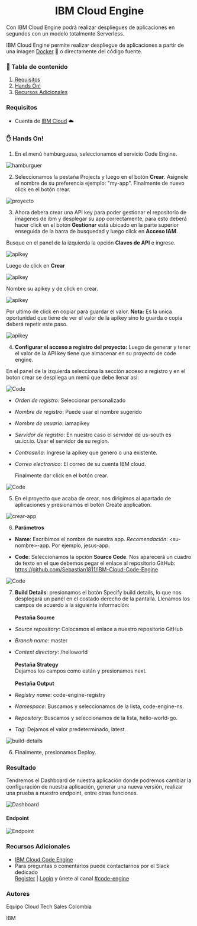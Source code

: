 # <h1 align=center> IBM Cloud Engine


Con IBM Cloud Engine podrá realizar despliegues de aplicaciones en segundos con un modelo totalmente Serverless.

IBM Cloud Engine permite realizar despliegue de aplicaciones a partir de una imagen [Docker](https://www.docker.com/) :whale: o directamente del código fuente.

### 📑 Tabla de contenido

1. [Requisitos](#requisitos)
2. [Hands On!](#-hands-on)
3. [Recursos Adicionales](#recursos-adicionales)

### Requisitos

- Cuenta de [IBM Cloud](https://cloud.ibm.com) :cloud:

### :hand: Hands On!

1. En el menú hamburguesa, seleccionamos el servicio Code Engine.

![hamburguer](resources/hamburguer.gif)

2. Seleccionamos la pestaña Projects y luego en el botón **Crear**. Asignele el nombre de su preferencia ejemplo: "my-app". Finalmente de nuevo click en el botón crear.



![proyecto](resources/crear-pj.png)


3. Ahora debera crear una API key para poder gestionar el repositorio de imagenes de ibm y desplegar su app correctamente, para esto deberá hacer click en el botón **Gestionar** está ubicado en la parte superior enseguida de la barra de busquedad y luego click en **Acceso IAM**.

Busque en el panel de la izquierda la opción **Claves de API** e ingrese.


![apikey](resources/apikey.png)

Luego de click en **Crear**

![apikey](resources/create-apikey.png)

Nombre su apikey y de click en crear.

![apikey](resources/create2.png)

Por ultimo de click en copiar para guardar el valor. **Nota:** Es la unica oportunidad que tiene de ver el valor de la apikey sino lo guarda o copia deberá repetir este paso.

![apikey](resources/saveapikey.png)


4. **Configurar el acceso a registro del proyecto:** Luego de generar y tener el valor de la API key tiene que almacenar en su proyecto de code engine.


En el panel de la izquierda selecciona la sección acceso a registro y en el boton crear se despliega un menú que debe llenar asi:

![Code](resources/acceso-registry.png)


- _Orden de registro_: Seleccionar personalizado
- _Nombre de registro_: Puede usar el nombre sugerido
- _Nombre de usuario_: iamapikey
- _Servidor de registro_: En nuestro caso el servidor de us-south es us.icr.io. Usar el servidor de su region.
- _Contraseña_: Ingrese la apikey que genero o una existente.
- _Correo electronico_: El correo de su cuenta IBM cloud.

  Finalmente dar click en el botón crear.

![Code](resources/register.png)  


5. En el proyecto que acaba de crear, nos dirigimos al apartado de aplicaciones y  presionamos el botón Create application.

![crear-app](resources/crear-app.png)

6. **Parámetros**

- **Name**: Escribimos el nombre de nuestra app. _Recomendación_: \<su-nombre\>-app. Por ejemplo, jesus-app.

- **Code**: Seleccionamos la opción **Source Code**. Nos aparecerá un cuadro de texto en el que debemos pegar el enlace al repositorio GitHub: https://github.com/Sebastian1811/IBM-Cloud-Code-Engine

![Code](resources/code.png)

  
7. **Build Details**: presionamos el botón Specify build details, lo que nos desplegará un panel en el costado derecho de la pantalla. Llenamos los campos de acuerdo a la siguiente información: <br><br>
   **Pestaña Source**

- _Source repository_: Colocamos el enlace a nuestro repositorio GitHub
- _Branch name_: master
- _Context directory_: /helloworld <br><br>
  **Pestaña Strategy**<br>
  Dejamos los campos como están y presionamos next. <br><br>
  **Pestaña Output**<br>
  
- _Registry name_: code-engine-registry
- _Namespace_: Buscamos y seleccionamos de la lista, code-engine-ns.
- _Repository_: Buscamos y seleccionamos de la lista, hello-world-go.
- _Tag_: Dejamos el valor predeterminado, latest.

![build-details](resources/build-details.gif)

6. Finalmente, presionamos Deploy.

### Resultado

Tendremos el Dashboard de nuestra aplicación donde podremos cambiar la configuración de nuestra aplicación, generar una nueva versión, realizar una prueba a nuestro endpoint, entre otras funciones.

![Dashboard](resources/dashboard.png)

#### Endpoint

![Endpoint](resources/endpoint.png)

### Recursos Adicionales

- [IBM Cloud Code Engine](https://cloud.ibm.com/codeengine)
- Para preguntas o comentarios puede contactarnos por el Slack dedicado<br>
  [Register](https://cloud.ibm.com/kubernetes/slack) |
  [Login](https://ibm-cloud-success.slack.com/) y únete al canal
  [#code-engine](https://ibm-cloud-success.slack.com/archives/C014051FRCG)

### Autores

Equipo Cloud Tech Sales Colombia

IBM
